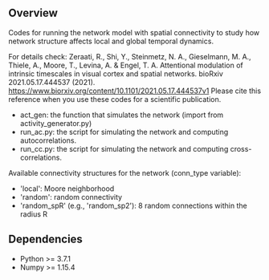 ## Overview
Codes for running the network model with spatial connectivity to study how network structure affects local and global temporal dynamics.

For details check: 
Zeraati, R., Shi, Y., Steinmetz, N. A., Gieselmann, M. A., Thiele, A., Moore, T., Levina, A. & Engel, T. A. Attentional modulation of intrinsic timescales in visual cortex and spatial networks. bioRxiv 2021.05.17.444537 (2021). https://www.biorxiv.org/content/10.1101/2021.05.17.444537v1
Please cite this reference when you use these codes for a scientific publication.


- act_gen: the function that simulates the network (import from activity_generator.py)
- run_ac.py: the script for simulating the network and computing autocorrelations.
- run_cc.py: the script for simulating the network and computing cross-correlations.

Available connectivity structures for the network (conn_type variable):
- 'local': Moore neighborhood
- 'random': random connectivity
- 'random_spR' (e.g., 'random_sp2'): 8 random connections within the radius R


## Dependencies
- Python >= 3.7.1
- Numpy >= 1.15.4 
